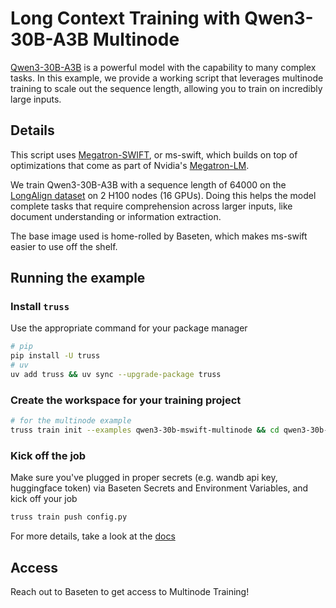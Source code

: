 # Long Context Training with Qwen3-30B-A3B Multinode

[Qwen3-30B-A3B](https://huggingface.co/Qwen/Qwen3-30B-A3B) is a powerful model with the capability to many complex tasks. In this example, we provide a working script that leverages multinode training to scale out the sequence length, allowing you to train on incredibly large inputs. 

## Details 
This script uses [Megatron-SWIFT](https://swift.readthedocs.io/en/latest/Megatron-SWIFT/Quick-start.html), or ms-swift, which builds on top of optimizations that come as part of Nvidia's [Megatron-LM](https://github.com/NVIDIA/Megatron-LM). 

We train Qwen3-30B-A3B with a sequence length of 64000 on the [LongAlign dataset](https://huggingface.co/datasets/zai-org/LongAlign-10k) on 2 H100 nodes (16 GPUs). Doing this helps the model complete tasks that require comprehension across larger inputs, like document understanding or information extraction. 

The base image used is home-rolled by Baseten, which makes ms-swift easier to use off the shelf. 

## Running the example

### Install `truss` 
Use the appropriate command for your package manager
```bash
# pip
pip install -U truss
# uv
uv add truss && uv sync --upgrade-package truss
```

### Create the workspace for your training project

```bash
# for the multinode example
truss train init --examples qwen3-30b-mswift-multinode && cd qwen3-30b-mswift-multinode
```

### Kick off the job

Make sure you've plugged in proper secrets (e.g. wandb api key, huggingface token) via Baseten Secrets and Environment Variables, and kick off your job

```bash
truss train push config.py
```

For more details, take a look at the [docs](https://docs.baseten.co/training/overview)

## Access
Reach out to Baseten to get access to Multinode Training!
